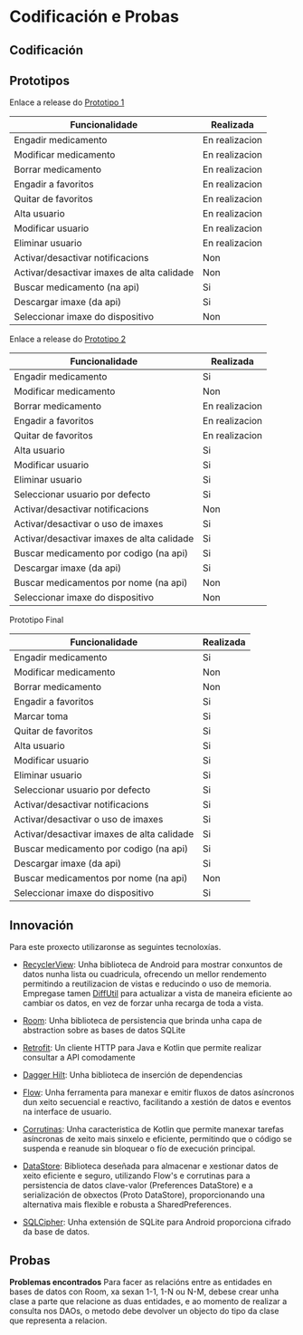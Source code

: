 # Codificación e Probas

## Codificación

## Prototipos
Enlace a release do [Prototipo 1](https://gitlab.iessanclemente.net/damo/a23pablooc/-/releases/v1.0.0)

| Funcionalidade                             | Realizada      |
|--------------------------------------------|----------------|
| Engadir medicamento                        | En realizacion |
| Modificar medicamento                      | En realizacion |
| Borrar medicamento                         | En realizacion |
| Engadir a favoritos                        | En realizacion |
| Quitar de favoritos                        | En realizacion |
| Alta usuario                               | En realizacion |
| Modificar usuario                          | En realizacion |
| Eliminar usuario                           | En realizacion |
| Activar/desactivar notificacions           | Non            |
| Activar/desactivar imaxes de alta calidade | Non            |
| Buscar medicamento (na api)                | Si             |
| Descargar imaxe (da api)                   | Si             |
| Seleccionar imaxe do dispositivo           | Non            |

Enlace a release do [Prototipo 2](https://gitlab.iessanclemente.net/damo/a23pablooc/-/releases/v2.0.0)

| Funcionalidade                             | Realizada      |
|--------------------------------------------|----------------|
| Engadir medicamento                        | Si             |
| Modificar medicamento                      | Non            |
| Borrar medicamento                         | En realizacion |
| Engadir a favoritos                        | En realizacion |
| Quitar de favoritos                        | En realizacion |
| Alta usuario                               | Si             |
| Modificar usuario                          | Si             |
| Eliminar usuario                           | Si             |
| Seleccionar usuario por defecto            | Si             |
| Activar/desactivar notificacions           | Non            |
| Activar/desactivar o uso de imaxes         | Si             |
| Activar/desactivar imaxes de alta calidade | Si             |
| Buscar medicamento por codigo (na api)     | Si             |
| Descargar imaxe (da api)                   | Si             |
| Buscar medicamentos por nome (na api)      | Non            |
| Seleccionar imaxe do dispositivo           | Non            |


Prototipo Final

| Funcionalidade                             | Realizada      |
|--------------------------------------------|----------------|
| Engadir medicamento                        | Si             |
| Modificar medicamento                      | Non            |
| Borrar medicamento                         | Non            |
| Engadir a favoritos                        | Si             |
| Marcar toma                                | Si             |
| Quitar de favoritos                        | Si             |
| Alta usuario                               | Si             |
| Modificar usuario                          | Si             |
| Eliminar usuario                           | Si             |
| Seleccionar usuario por defecto            | Si             |
| Activar/desactivar notificacions           | Si             |
| Activar/desactivar o uso de imaxes         | Si             |
| Activar/desactivar imaxes de alta calidade | Si             |
| Buscar medicamento por codigo (na api)     | Si             |
| Descargar imaxe (da api)                   | Si             |
| Buscar medicamentos por nome (na api)      | Non            |
| Seleccionar imaxe do dispositivo           | Si             |

## Innovación

Para este proxecto utilizaronse as seguintes tecnoloxías.

- [RecyclerView](https://developer.android.com/develop/ui/views/layout/recyclerview?hl=es-419): Unha biblioteca de Android para mostrar conxuntos de datos nunha lista ou cuadricula, ofrecendo un mellor rendemento permitindo a reutilizacion de vistas e reducindo o uso de memoria. Empregase tamen [DiffUtil](https://developer.android.com/reference/kotlin/androidx/recyclerview/widget/DiffUtil) para actualizar a vista de maneira eficiente ao cambiar os datos, en vez de forzar unha recarga de toda a vista.

- [Room](https://developer.android.com/training/data-storage/room?hl=es-419): Unha biblioteca de persistencia que brinda unha capa de
abstraction sobre as bases de datos SQLite

- [Retrofit](https://square.github.io/retrofit/): Un cliente HTTP para Java e Kotlin que permite realizar consultar a API comodamente

- [Dagger Hilt](https://developer.android.com/training/dependency-injection/hilt-android?hl=es-419): Unha biblioteca de inserción de dependencias

- [Flow](https://developer.android.com/kotlin/flow?hl=es-419): Unha ferramenta para manexar e emitir fluxos de datos asíncronos dun xeito secuencial e reactivo, facilitando a xestión de datos e eventos na interface de usuario.

- [Corrutinas](https://developer.android.com/kotlin/coroutines?hl=es-419): Unha caracteristica de Kotlin que permite manexar tarefas asíncronas de xeito mais sinxelo e eficiente, permitindo que o código se suspenda e reanude sin bloquear o fío de execución principal.

- [DataStore](https://developer.android.com/topic/libraries/architecture/datastore?hl=es-419): Biblioteca deseñada para almacenar e xestionar datos de xeito eficiente e seguro, utilizando Flow's e corrutinas para a persistencia de datos clave-valor (Preferences DataStore) e a serialización de obxectos (Proto DataStore), proporcionando una alternativa mais flexible e robusta a SharedPreferences.

- [SQLCipher](https://github.com/sqlcipher/sqlcipher-android): Unha extensión de SQLite para Android proporciona cifrado da base de datos.

## Probas

**Problemas encontrados**
Para facer as relacións entre as entidades en bases de datos con Room, xa sexan 1-1, 1-N ou N-M, debese crear unha clase a parte que relacione as duas entidades, e ao momento de realizar a consulta nos DAOs, o metodo debe devolver un objecto do tipo da clase que representa a relacion.
